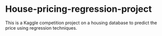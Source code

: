 # House-pricing-regression-project
This is a Kaggle competition project on a housing database to predict the price using regression techniques. 
